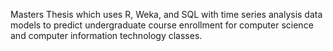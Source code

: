 Masters Thesis which uses R, Weka, and SQL with time series analysis data models to predict undergraduate course enrollment for computer science and computer information technology classes.
